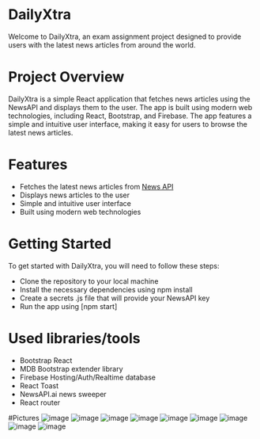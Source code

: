 # DailyXtra
Welcome to DailyXtra, an exam assignment project designed to provide users with the latest news articles from around the world.

# Project Overview
DailyXtra is a simple React application that fetches news articles using the NewsAPI and displays them to the user. The app is built using modern web technologies, including React, Bootstrap, and Firebase. The app features a simple and intuitive user interface, making it easy for users to browse the latest news articles.

# Features
- Fetches the latest news articles from [News API](https://newsapi.ai/)
- Displays news articles to the user
- Simple and intuitive user interface
- Built using modern web technologies

# Getting Started
To get started with DailyXtra, you will need to follow these steps:

- Clone the repository to your local machine
- Install the necessary dependencies using npm install
- Create a secrets .js file that will provide your NewsAPI key
- Run the app using [npm start]

# Used libraries/tools
- Bootstrap React
- MDB Bootstrap extender library
- Firebase Hosting/Auth/Realtime database
- React Toast
- NewsAPI.ai news sweeper
- React router

#Pictures
![image](https://user-images.githubusercontent.com/72268734/226148642-26bf999a-62db-4dab-91a8-700f881c0595.png)
![image](https://user-images.githubusercontent.com/72268734/226148652-00c3aef3-10c8-4984-bc46-6470e8b0c2d3.png)
![image](https://user-images.githubusercontent.com/72268734/226148655-3469c10a-dcaa-41a5-81e9-0200de9a090e.png)
![image](https://user-images.githubusercontent.com/72268734/228057821-b2fbd6fd-6ff7-46da-a293-ce3881e704d2.png)
![image](https://user-images.githubusercontent.com/72268734/228099180-0e956bb9-e307-4d44-8734-126b0508d546.png)
![image](https://user-images.githubusercontent.com/72268734/228982732-db8b2ee3-f07e-4e78-b3b1-bfe7b1f05db4.png)
![image](https://user-images.githubusercontent.com/72268734/228982750-d2a85287-7b44-4875-aa35-f2117c94c302.png)
![image](https://user-images.githubusercontent.com/72268734/228982784-bc832893-4903-430b-9f16-81658c63c447.png)
![image](https://user-images.githubusercontent.com/72268734/230358699-a58e9ef7-6984-43db-bbe9-0ce705575c7f.png)




